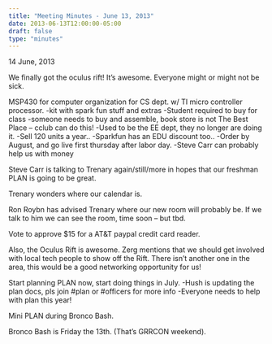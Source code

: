 ```yaml
---
title: "Meeting Minutes - June 13, 2013"
date: 2013-06-13T12:00:00-05:00
draft: false
type: "minutes"
---
```


14 June, 2013

We finally got the oculus rift! It’s awesome. Everyone might or might not be sick.

MSP430 for computer organization for CS dept. w/ TI micro controller processor.
-kit with spark fun stuff and extras
-Student required to buy for class
-someone needs to buy and assemble, book store is not The Best Place – cclub can do this!
-Used to be the EE dept, they no longer are doing it.
-Sell 120 units a year..
-Sparkfun has an EDU discount too..
-Order by August, and go live first thursday after labor day.
-Steve Carr can probably help us with money

Steve Carr is talking to Trenary again/still/more in hopes that our freshman PLAN is going to be great.

Trenary wonders where our calendar is.

Ron Roybn has advised Trenary where our new room will probably be. If we talk to him we can see the room, time soon – but tbd.

Vote to approve $15 for a AT&T paypal credit card reader.

Also, the Oculus Rift is awesome. Zerg mentions that we should get involved with local tech people to show off the Rift. There isn’t another one in the area, this would be a good networking opportunity for us!

Start planning PLAN now, start doing things in July.
-Hush is updating the plan docs, pls join #plan or #officers for more info
-Everyone needs to help with plan this year!

Mini PLAN during Bronco Bash.

Bronco Bash is Friday the 13th. (That’s GRRCON weekend).
